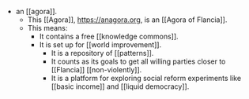 - an [[agora]].
  - This [[Agora]], https://anagora.org, is an [[Agora of Flancia]].
  - This means: 
    - It contains a free [[knowledge commons]].
    - It is set up for [[world improvement]].
      - It is a repository of [[patterns]].
      - It counts as its goals to get all willing parties closer to [[Flancia]] [[non-violently]].
      - It is a platform for exploring social reform experiments like [[basic income]] and [[liquid democracy]].
